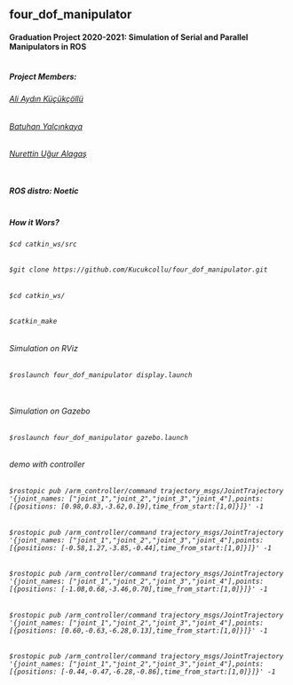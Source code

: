## four_dof_manipulator

#### Graduation Project 2020-2021: Simulation of Serial and Parallel Manipulators in ROS<br></br>


##### Project Members:
###### [Ali Aydın Küçükçöllü](mailto:kucukcollu@outlook.com)
###### [Batuhan Yalçınkaya](mailto:batuhanyalcinkayayk@gmail.com)
###### [Nurettin Uğur Alagaş](mailto:alaugurala@hotmail.com)<br></br>

##### ROS distro: Noetic <br></br>

##### How it Wors?
###### `$cd catkin_ws/src`
###### `$git clone https://github.com/Kucukcollu/four_dof_manipulator.git`
###### `$cd catkin_ws/`
###### `$catkin_make`

###### Simulation on RViz
###### `$roslaunch four_dof_manipulator display.launch`<br></br>

###### Simulation on Gazebo
###### `$roslaunch four_dof_manipulator gazebo.launch`

###### demo with controller

###### `$rostopic pub /arm_controller/command trajectory_msgs/JointTrajectory '{joint_names: ["joint_1","joint_2","joint_3","joint_4"],points:[{positions: [0.98,0.83,-3.62,0.19],time_from_start:[1,0]}]}' -1`

###### `$rostopic pub /arm_controller/command trajectory_msgs/JointTrajectory '{joint_names: ["joint_1","joint_2","joint_3","joint_4"],points:[{positions: [-0.58,1.27,-3.85,-0.44],time_from_start:[1,0]}]}' -1`

###### `$rostopic pub /arm_controller/command trajectory_msgs/JointTrajectory '{joint_names: ["joint_1","joint_2","joint_3","joint_4"],points:[{positions: [-1.08,0.68,-3.46,0.70],time_from_start:[1,0]}]}' -1`

###### `$rostopic pub /arm_controller/command trajectory_msgs/JointTrajectory '{joint_names: ["joint_1","joint_2","joint_3","joint_4"],points:[{positions: [0.60,-0.63,-6.28,0.13],time_from_start:[1,0]}]}' -1`

###### `$rostopic pub /arm_controller/command trajectory_msgs/JointTrajectory '{joint_names: ["joint_1","joint_2","joint_3","joint_4"],points:[{positions: [-0.44,-0.47,-6.28,-0.86],time_from_start:[1,0]}]}' -1`
